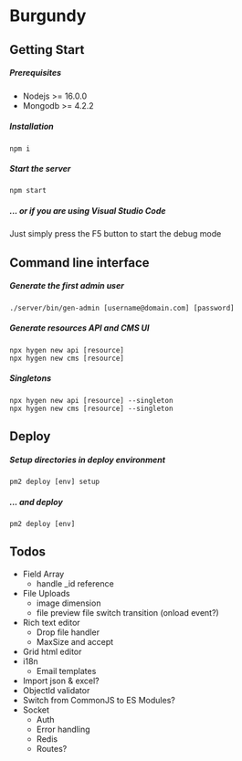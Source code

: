 # Burgundy

## Getting Start
##### Prerequisites
- Nodejs >= 16.0.0
- Mongodb >= 4.2.2

##### Installation
```shell
npm i
```
##### Start the server
```shell
npm start
```
##### ... or if you are using Visual Studio Code
Just simply press the F5 button to start the debug mode

## Command line interface
##### Generate the first admin user
```shell
./server/bin/gen-admin [username@domain.com] [password]
```

##### Generate resources API and CMS UI
```shell
npx hygen new api [resource]
npx hygen new cms [resource]
```
##### Singletons
```shell
npx hygen new api [resource] --singleton
npx hygen new cms [resource] --singleton
```
## Deploy
##### Setup directories in deploy environment
```shell
pm2 deploy [env] setup
```

##### ... and deploy
```shell
pm2 deploy [env]
```

## Todos
- Field Array
    - handle _id reference
- File Uploads
    - image dimension
    - file preview file switch transition (onload event?)
- Rich text editor
    - Drop file handler
    - MaxSize and accept
- Grid html editor
- i18n
    - Email templates
- Import json & excel?
- ObjectId validator
- Switch from CommonJS to ES Modules?
- Socket
    - Auth
    - Error handling
    - Redis
    - Routes?